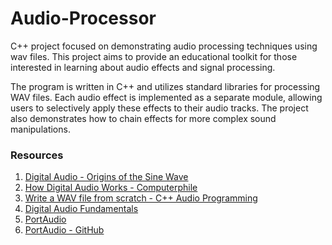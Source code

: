 # Audio-Processor
C++ project focused on demonstrating audio processing techniques using wav files. This project aims to provide an educational toolkit for those interested in learning about audio effects and signal processing.

The program is written in C++ and utilizes standard libraries for processing WAV files. Each audio effect is implemented as a separate module, allowing users to selectively apply these effects to their audio tracks. The project also demonstrates how to chain effects for more complex sound manipulations.

### Resources
1. [Digital Audio - Origins of the Sine Wave](https://youtube.com/playlist?list=PLbqhA-NKGP6DxFIF7K5AhBY9kawUOOM0H&si=tKwqCRdj-pGneLOQ)
2. [How Digital Audio Works - Computerphile](https://www.youtube.com/watch?v=1RIA9U5oXro&t=231s&ab_channel=Computerphile)
3. [Write a WAV file from scratch - C++ Audio Programming](https://www.youtube.com/watch?v=qqjvB_VxMRM&t=38s&ab_channel=AkashMurthy)
4. [Digital Audio Fundamentals](https://youtube.com/playlist?list=PLbqhA-NKGP6B6V_AiS-jbvSzdd7nbwwCw&si=62h4d2wjonTB3dEj)
5. [PortAudio](https://www.portaudio.com/docs/v19-doxydocs/portaudio_8h_source.html)
6. [PortAudio - GitHub](https://github.com/PortAudio/portaudio)
